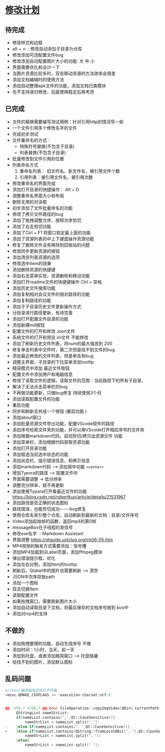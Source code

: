 # [修改计划](./)   

## 待完成    

- 修改样式和边框  
- alt + ←  : 修改自动添加子目录为仓库  
- 修改添加可选配置文件bug   
- 修改添加自动配置图片大小的功能: 大  中   小    
- 界面需要优化和设计一下     
- 当图片资源比较多时，双击移动资源的方法效率会很差  
- 添加文档编辑时的使用方法     
- 添加自动整理apk文件的功能，添加文档归类模块  
- 先不支持递归修改，后面使用稳定后再考虑      

## 已完成   

- 文件的替换需要编写测试用例：针对引用http的情况写一些 
- 一个文件引用多个修改名字的文件  
- 完成初步测试  
- 文件重命名的方式： 
   - 特殊符号替换(不包含子目录)    
   - 列表替换(不包含子目录)    
- 批量修改到文件引用的位置    
- 列表命名方式   
  1. 重命名列表： 旧文件名，新文件名，被引用文件个数   
  2. 引用列表：被引用文件名，被引用次数   
- 修改重命名的界面完成 
- 添加打开目录的快捷操作： Alt + D 
- 调整重命名界面大小和布局  
- 删除无用的对话框  
- 初步添加了文件批量命名的功能  
- 修改了拷贝文件路径的bug  
- 添加了拖拽调整次序，按照次序剪切  
- 添加了右击剪切功能  
- 添加了Ctrl + F1 将窗口锁定最上面的功能  
- 添加了资源列表的中上下键盘操作资源功能 
- 修复了删除文件没有移除到回收站的问题  
- 修改同步更新资源的按钮  
- 添加清空列表资源的选项  
- 修改选中item的效果  
- 添加删除资源的快捷键 
- 添加右击菜单实现，资源删除和移动功能
- 添加打开readme文件的快捷键操作 Ctrl + 空格 
- 添加历史文件搜索功能   
- 添加复制相对会议文件的相对路径的功能  
- 添加复制路径的功能  
- 添加子子目录历史文件更新操作方式    
- 分目录进行路径更新，有待完善    
- 添加打开配置文件目录的功能   
- 添加新建md按钮  
- 配置文件的打开和修改  Json文件  
- 系统文件的打开和预览  ini文件  不能修改  
- 添加了刷新历史文件列表，将num的最大值改到 200 
- 修复单击列表中文件时，第二次但是找不到文件的bug    
- 添加最近修改的文件列表，但是单击有bug  
- 调整主界面，子目录的下拉菜单添加tooltip 
- 精简模式中添加 最近文件按钮   
- 配置文件中添加用户和电脑信息   
- 修改了读取文件的逻辑，读取文件的范围：当前路径下的所有子目录， 
- 解决了无法点击菜单栏的bug   
- 不再做功能更新，只做bug修复   持续使用3个月   
- 添加读取配置文件的功能  
- 重启功能   
- 同步和刷新合并成一个按钮   (重启功能  )   
- 添加about窗口  
- 添加批量资源文件导出功能，配置VScode软件的路径     
- 添加序号检索文件夹的功能，并可以用VScode打开相应序号的文件夹  
- 添加根据markdown代码，自动剪切/拷贝出资源文件  功能   
- 添加菜单栏，添加根据代码获取资源功能  
- 添加打开目录功能   
- 添加框选当前选中状态的功能      
- 添加状态栏，提示错误信息，和拷贝信息  
- 添加markdown代码 --> 添加居中功能 `<center>`
- 增加Typora的路径 --> 配置文件中   
- 界面需要调整    -> 低分辨率   
- 调整完分辨率，就不再更新  
- 添加使用Typora打开看最近文件的功能  https://blog.csdn.net/robertkun/article/details/21531967    
- 添加路径是否正确的状态图标  
- 路径错误，也能剪切成功-----bug修复  
- 使用仓库名索引整个仓库，自动刷新到最新的文档：目录/文件序号   
- Video添加起始帧的函数，返回mp4的第0帧  
- messageBox在子线程的发信号    
- 修改exe名字 ：Markdown Assistant   
- 界面调整  https://qtguide.ustclug.org/ch06-05.htm  
- MP4视频的触发方式需要添加：信号槽     
- 添加MP4加载到QLabel页面，添加ffmpeg模块        
- 弹出错误提示框，优化    
- 添加左右分割，添加Item的tooltip  
- 刷新后，Qlabel中的图片也需要刷新   -->  清空    
- JSON中次序存放path  
- 添加一个图标    
- 双击切换Item  
- 读取配置文件  
- 如果拖拽窗口，需要刷新图片大小   
- 添加自动读取目录下文档，将最后保存的文档序号放到 box中  
- 添加对mp4的支持  

## 不做的   

- 添加拖拽整理的功能，自动生成序号     不做 
- 添加时间：1小时，当天，前一天     
- 添加到托盘，或者添加精简窗口  -->  托盘隐藏      
- 给找不到的图片，添加默认图标     

## 乱码问题  

```C++
+//msvc编译器指定执行字符集
+msvc:QMAKE_CXXFLAGS += -execution-charset:utf-8

```

```C++

@@ -256,7 +256,7 @@ bool FileOperation::copyImgVideo(QDir& CurrentPath, const QStringList& fileNameA
     QStringList nameStrList;
     if(nameList.contains(",",Qt::CaseSensitive)){
         nameStrList = nameList.split(",");
-    }else if(nameList.contains("，",Qt::CaseSensitive)){
+    }else if(nameList.contains(QString::fromLocal8Bit("，"),Qt::CaseSensitive)){
         nameStrList = nameList.split("，");
     }else{
         nameStrList = nameList.split(" ");

```
